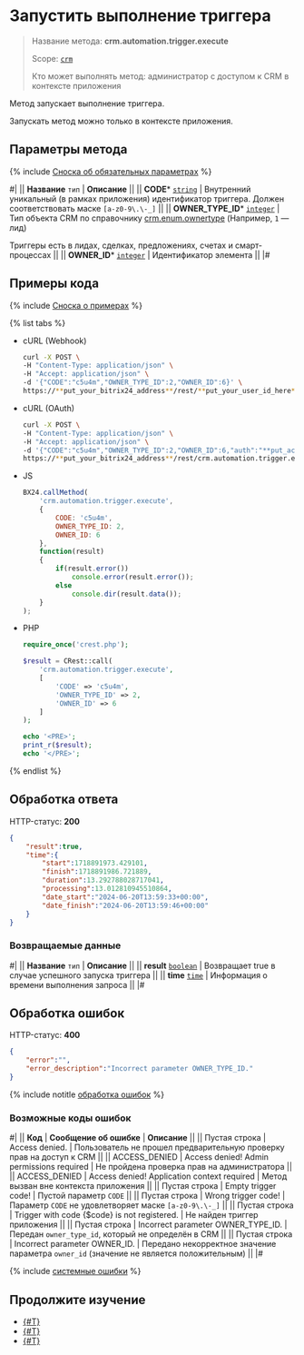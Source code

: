 # Запустить выполнение триггера

> Название метода: **crm.automation.trigger.execute**
>
> Scope: [`crm`](../../../scopes/permissions.md)
>
> Кто может выполнять метод: администратор с доступом к CRM в контексте приложения 

Метод запускает выполнение триггера.

Запускать метод можно только в контексте приложения.

## Параметры метода

{% include [Сноска об обязательных параметрах](../../../../_includes/required.md) %}

#|
|| **Название**
`тип` | **Описание** ||
|| **CODE***
[`string`](../../../data-types.md) | Внутренний уникальный (в рамках приложения) идентификатор триггера. Должен соответствовать маске `[a-z0-9\.\-_]` ||
|| **OWNER_TYPE_ID***
[`integer`](../../../data-types.md) | Тип объекта CRM по справочнику [crm.enum.ownertype](../../auxiliary/enum/crm-enum-owner-type.md) (Например, `1` — лид)

Триггеры есть в лидах, сделках, предложениях, счетах и смарт-процессах
||
|| **OWNER_ID***
[`integer`](../../../data-types.md) | Идентификатор элемента ||
|#

## Примеры кода

{% include [Сноска о примерах](../../../../_includes/examples.md) %}

{% list tabs %}

- cURL (Webhook)

    ```bash
    curl -X POST \
    -H "Content-Type: application/json" \
    -H "Accept: application/json" \
    -d '{"CODE":"c5u4m","OWNER_TYPE_ID":2,"OWNER_ID":6}' \
    https://**put_your_bitrix24_address**/rest/**put_your_user_id_here**/**put_your_webhook_here**/crm.automation.trigger.execute
    ```

- cURL (OAuth)

    ```bash
    curl -X POST \
    -H "Content-Type: application/json" \
    -H "Accept: application/json" \
    -d '{"CODE":"c5u4m","OWNER_TYPE_ID":2,"OWNER_ID":6,"auth":"**put_access_token_here**"}' \
    https://**put_your_bitrix24_address**/rest/crm.automation.trigger.execute
    ```

- JS

    ```js
    BX24.callMethod(
        'crm.automation.trigger.execute',
        {
            CODE: 'c5u4m',
            OWNER_TYPE_ID: 2,
            OWNER_ID: 6
        },
        function(result) 
        {
            if(result.error())
                console.error(result.error());
            else
                console.dir(result.data());
        }
    );
    ```

- PHP

    ```php
    require_once('crest.php');

    $result = CRest::call(
        'crm.automation.trigger.execute',
        [
            'CODE' => 'c5u4m',
            'OWNER_TYPE_ID' => 2,
            'OWNER_ID' => 6
        ]
    );

    echo '<PRE>';
    print_r($result);
    echo '</PRE>';
    ```

{% endlist %}

## Обработка ответа

HTTP-статус: **200**

```json
{
    "result":true,
    "time":{
        "start":1718891973.429101,
        "finish":1718891986.721889,
        "duration":13.292788028717041,
        "processing":13.012810945510864,
        "date_start":"2024-06-20T13:59:33+00:00",
        "date_finish":"2024-06-20T13:59:46+00:00"
    }
}
```

### Возвращаемые данные

#|
|| **Название**
`тип` | **Описание** ||
|| **result**
[`boolean`](../../../data-types.md) | Возвращает true в случае успешного запуска триггера ||
|| **time**
[`time`](../../../data-types.md) | Информация о времени выполнения запроса ||
|#

## Обработка ошибок

HTTP-статус: **400**

```json
{
    "error":"",
    "error_description":"Incorrect parameter OWNER_TYPE_ID."
}
```

{% include notitle [обработка ошибок](../../../../_includes/error-info.md) %}

### Возможные коды ошибок

#|
|| **Код** | **Cообщение об ошибке** | **Описание** ||
|| Пустая строка | Access denied. | Пользователь не прошел предварительную проверку прав на доступ к CRM ||
|| ACCESS_DENIED | Access denied! Admin permissions required | Не пройдена проверка прав на администратора ||
|| ACCESS_DENIED | Access denied! Application context required | Метод вызван вне контекста приложения ||
|| Пустая строка | Empty trigger code! | Пустой параметр `CODE` ||
|| Пустая строка | Wrong trigger code! | Параметр `CODE` не удовлетворяет маске `[a-z0-9\.\-_]` ||
|| Пустая строка | Trigger with code {$code} is not registered. | Не найден триггер приложения ||
|| Пустая строка | Incorrect parameter OWNER_TYPE_ID. | Передан `owner_type_id`, который не определён в CRM ||
|| Пустая строка | Incorrect parameter OWNER_ID. | Передано некорректное значение параметра `owner_id` (значение не является положительным) ||
|#

{% include [системные ошибки](../../../../_includes/system-errors.md) %}

## Продолжите изучение 

- [{#T}](./crm-automation-trigger-add.md)
- [{#T}](./crm-automation-trigger-list.md)
- [{#T}](./crm-automation-trigger-delete.md)
